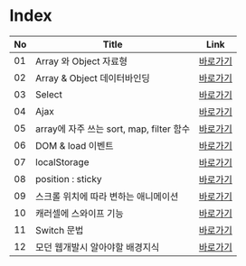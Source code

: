 # Index
|No|Title|Link|
|-|-|-|
|01|Array 와 Object 자료형|[바로가기](./01)|
|02|Array & Object 데이터바인딩|[바로가기](./02)|
|03|Select|[바로가기](./03)|
|04|Ajax|[바로가기](./04)|
|05|array에 자주 쓰는 sort, map, filter 함수|[바로가기](./05)|
|06|DOM & load 이벤트|[바로가기](./06)|
|07|localStorage|[바로가기](./07)|
|08|position : sticky|[바로가기](./08)|
|09|스크롤 위치에 따라 변하는 애니메이션|[바로가기](./09)|
|10|캐러셀에 스와이프 기능|[바로가기](./10)|
|11|Switch 문법|[바로가기](./11)|
|12|모던 웹개발시 알아야할 배경지식|[바로가기](./12)|

